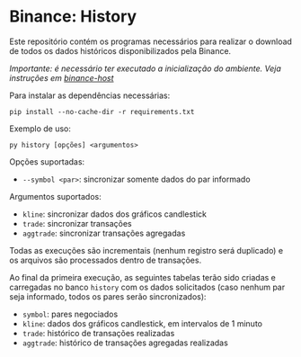 # Binance: History

Este repositório contém os programas necessários para realizar o download de todos os dados históricos disponibilizados pela Binance.

_Importante: é necessário ter executado a inicialização do ambiente. Veja instruções em [binance-host](https://github.com/vjucosky/binance-host)_

Para instalar as dependências necessárias:

```shell
pip install --no-cache-dir -r requirements.txt
```

Exemplo de uso:

```shell
py history [opções] <argumentos>
```

Opções suportadas:

* `--symbol <par>`: sincronizar somente dados do par informado

Argumentos suportados:

* `kline`: sincronizar dados dos gráficos candlestick
* `trade`: sincronizar transações
* `aggtrade`: sincronizar transações agregadas

Todas as execuções são incrementais (nenhum registro será duplicado) e os arquivos são processados dentro de transações.

Ao final da primeira execução, as seguintes tabelas terão sido criadas e carregadas no banco `history` com os dados solicitados (caso nenhum par seja informado, todos os pares serão sincronizados):

* `symbol`: pares negociados
* `kline`: dados dos gráficos candlestick, em intervalos de 1 minuto
* `trade`: histórico de transações realizadas
* `aggtrade`: histórico de transações agregadas realizadas
